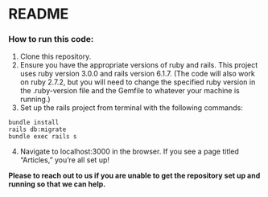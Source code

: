 # README

### How to run this code:

1.	Clone this repository.
2.	Ensure you have the appropriate versions of ruby and rails. This project uses ruby version 3.0.0 and rails version 6.1.7. (The code will also work on ruby 2.7.2, but you will need to change the specified ruby version in the .ruby-version file and the Gemfile to whatever your machine is running.)
3.	Set up the rails project from terminal with the following commands:
```
bundle install
rails db:migrate
bundle exec rails s
```
4.	Navigate to localhost:3000 in the browser. If you see a page titled “Articles,” you’re all set up!

**Please to reach out to us if you are unable to get the repository set up and running so that we can help.**
